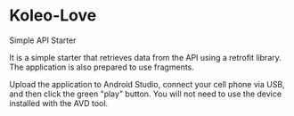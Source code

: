 # Koleo-Love
Simple API Starter

It is a simple starter that retrieves data from the API using a retrofit library. The application is also prepared to use fragments.

Upload the application to Android Studio, connect your cell phone via USB, and then click the green "play" button. You will not need to use the device installed with the AVD tool.
